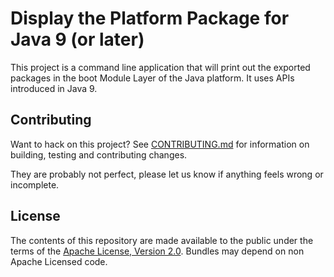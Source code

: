 <h1>Display the Platform Package for Java 9 (or later)</h1>

This project is a command line application that will print out the
exported packages in the boot Module Layer of the Java platform. It
uses APIs introduced in Java 9.

## Contributing

Want to hack on this project? See [CONTRIBUTING.md](CONTRIBUTING.md) for information on building, testing and contributing changes.

They are probably not perfect, please let us know if anything feels
wrong or incomplete.

## License

The contents of this repository are made available to the public under the terms of the [Apache License, Version 2.0](https://www.apache.org/licenses/LICENSE-2.0).
Bundles may depend on non Apache Licensed code.


